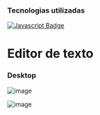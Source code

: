 ### Tecnologias utilizadas
[![Javascript Badge](https://img.shields.io/badge/-Javascript-F0DB4F?style=for-the-badge&labelColor=black&logo=javascript&logoColor=F0DB4F)](#) 
# Editor de texto 

### Desktop
![image](https://github.com/user-attachments/assets/5a4f02cd-2546-4bb2-b602-6b919bdcf048)

![image](https://github.com/user-attachments/assets/8fb822d1-899f-4d65-a5e1-47beb4be2b20)
